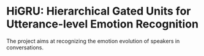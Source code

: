 # HiGRU: Hierarchical Gated Units for Utterance-level Emotion Recognition

The project aims at recognizing the emotion evolution of speakers in conversations.
